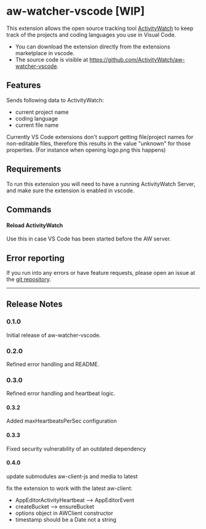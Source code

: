 # aw-watcher-vscode [WIP]

This extension allows the open source tracking tool [ActivityWatch](http://activitywatch.net/) to keep track of the projects and coding languages you use in Visual Code.

* You can download the extension directly from the extensions marketplace in vscode.
* The source code is visible at https://github.com/ActivityWatch/aw-watcher-vscode.

## Features

Sends following data to ActivityWatch:
- current project name
- coding language
- current file name

Currently VS Code extensions don't support getting file/project names for non-editable files, therefore this results in the value "unknown" for those properties. (For instance when opening logo.png this happens)

## Requirements

To run this extension you will need to have a running ActivityWatch Server, and make sure the extension is enabled in vscode.

## Commands
#### Reload ActivityWatch
Use this in case VS Code has been started before the AW server.


## Error reporting
If you run into any errors or have feature requests, please open an issue at the [git repository](https://github.com/ActivityWatch/aw-watcher-vscode).

<!---
## Extension Settings

Include if your extension adds any VS Code settings through the `contributes.configuration` extension point.

For example:

This extension contributes the following settings:

* `myExtension.enable`: enable/disable this extension
* `myExtension.thing`: set to `blah` to do something
## Known Issues

Calling out known issues can help limit users opening duplicate issues against your extension.
-->
-----------------------------------------------------------------------------------------------------------

## Release Notes

### 0.1.0

Initial release of aw-watcher-vscode.

### 0.2.0

Refined error handling and README.

### 0.3.0

Refined error handling and heartbeat logic.

#### 0.3.2

Added maxHeartbeatsPerSec configuration

#### 0.3.3

Fixed security vulnerability of an outdated dependency

#### 0.4.0

update submodules aw-client-js and media to latest

fix the extension to work with the latest aw-client:
- AppEditorActivityHeartbeat --> AppEditorEvent
- createBucket --> ensureBucket
- options object in AWClient constructor
- timestamp should be a Date not a string

<!---

-----------------------------------------------------------------------------------------------------------

## Working with Markdown

**Note:** You can author your README using Visual Studio Code.  Here are some useful editor keyboard shortcuts:

* Split the editor (`Cmd+\` on macOS or `Ctrl+\` on Windows and Linux)
* Toggle preview (`Shift+CMD+V` on macOS or `Shift+Ctrl+V` on Windows and Linux)
* Press `Ctrl+Space` (Windows, Linux) or `Cmd+Space` (macOS) to see a list of Markdown snippets

### For more information

* [Visual Studio Code's Markdown Support](http://code.visualstudio.com/docs/languages/markdown)
* [Markdown Syntax Reference](https://help.github.com/articles/markdown-basics/)

**Enjoy!**

-->
